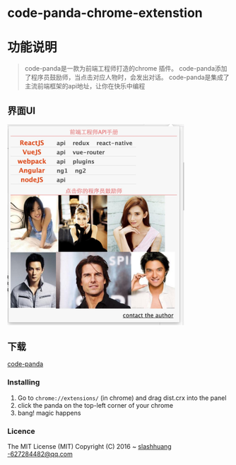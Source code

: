 # code-panda-chrome-extenstion
# 功能说明
> code-panda是一款为前端工程师打造的chrome 插件。
> code-panda添加了程序员鼓励师，当点击对应人物时，会发出对话。
> code-panda是集成了主流前端框架的api地址，让你在快乐中编程

## 界面UI
<img src='./images/capture.jpg' width='400px'>

## 下载
[code-panda]('./dist.crx')

### Installing
1. Go to `chrome://extensions/` (in chrome) and drag  dist.crx into the panel
2. click the panda on the top-left corner of your chrome 
3. bang! magic happens

### Licence
The MIT License (MIT)
Copyright (C) 2016 ~ [slashhuang](http://github.com/slashhuang) -627284482@qq.com

